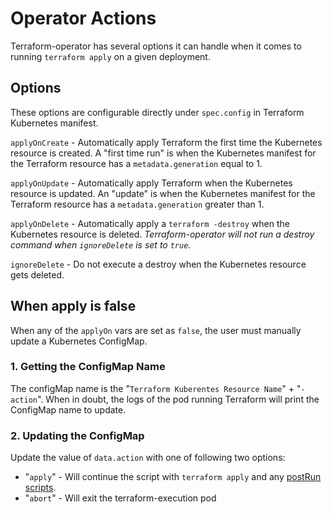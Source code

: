 # Operator Actions

Terraform-operator has several options it can handle when it comes to running `terraform apply` on a given deployment. 

## Options

These options are configurable directly under `spec.config` in Terraform Kubernetes manifest.

`applyOnCreate` -  Automatically apply Terraform the first time the Kubernetes resource is created. A "first time run" is when the Kubernetes manifest for the Terraform resource has a `metadata.generation` equal to 1.
    

`applyOnUpdate` - Automatically apply Terraform when the Kubernetes resource is updated. An "update" is when the Kubernetes manifest for the Terraform resource has a `metadata.generation` greater than 1.
    

`applyOnDelete` - Automatically apply a `terraform -destroy` when the Kubernetes resource is deleted. _Terraform-operator will not run a destroy command when `ignoreDelete` is set to `true`._
    
`ignoreDelete` - Do not execute a destroy when the Kubernetes resource gets deleted.


## When apply is false

When any of the `applyOn` vars are set as `false`, the user must manually update a Kubernetes ConfigMap.

### 1. Getting the ConfigMap Name

The configMap name is the "`Terraform Kuberentes Resource Name`" + "`-action`". When in doubt, the logs of the pod running Terraform will print the ConfigMap name to update. 

### 2. Updating the ConfigMap

 Update the value of `data.action` with one of following two options:

 - "`apply`" - Will continue the script with `terraform apply` and any [postRun scripts](extra-features.md#the-post-run-script).
 - "`abort`" - Will exit the terraform-execution pod






